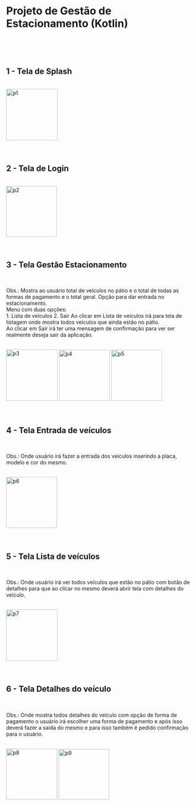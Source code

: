 <h1>Projeto de Gestão de Estacionamento (Kotlin) </h1>

</br>
</br>
</br>

<h2> 1 - Tela de Splash </h2> </br>
<img width="138" alt="p1" src="https://github.com/thiagowm/jumpkotlin/assets/34681805/387a4025-105b-4a9c-b556-b53636c78d86">

</br>
</br>
</br>

<h2> 2 - Tela de Login </h2> </br>
<img width="136" alt="p2" src="https://github.com/thiagowm/jumpkotlin/assets/34681805/96489c94-45ba-4bd8-a0ca-2adc9bb21317">

</br>
</br>
</br>

<h2> 3 - Tela Gestão Estacionamento </h2> </br>
<p> Obs.: Mostra ao usuário total de veículos no pátio e o total de todas as formas de pagamento e o total geral. Opção para dar entrada no estacionamento. </br>
Menu com duas opções: </br>
1. Lista de veículos
2. Sair
Ao clicar em Lista de veículos irá para tela de listagem onde mostra todos veiculos que ainda estão no pátio. </br>
Ao clicar em Sair irá ter uma mensagem de confirmação para ver ser realmente deseja sair da aplicação.  </p> </br>

<img width="138" alt="p3" src="https://github.com/thiagowm/jumpkotlin/assets/34681805/bde27176-a1a2-4222-a353-ec726e52aa03">
<img width="137" alt="p4" src="https://github.com/thiagowm/jumpkotlin/assets/34681805/129e4f07-56a5-4008-bef2-209e170ad91a">
<img width="137" alt="p5" src="https://github.com/thiagowm/jumpkotlin/assets/34681805/fd18300c-9b50-4a8f-a364-36dfac72c67c">

</br>
</br>
</br>

<h2> 4 - Tela Entrada de veículos </h2> </br>
<p> Obs.: Onde usuário irá fazer a entrada dos veículos inserindo a placa, modelo e cor do mesmo. </p> </br>
<img width="137" alt="p6" src="https://github.com/thiagowm/jumpkotlin/assets/34681805/4535ba8b-9d99-4150-a89d-c76d3ba2bb69">

</br>
</br>
</br>

<h2> 5 - Tela Lista de veículos </h2> </br>
<p> Obs.: Onde usuário irá ver todos veículos que estão no pátio com botão de detalhes para que ao clicar no mesmo deverá abrir tela com detalhes do veículo. </p> </br>
<img width="138" alt="p7" src="https://github.com/thiagowm/jumpkotlin/assets/34681805/3f6d861c-627e-4708-a790-17f8178519ee">

</br>
</br>
</br>

<h2> 6 - Tela Detalhes do veículo </h2> </br>
<p> Obs.: Onde mostra todos detalhes do veículo com opção de forma de pagamento o usuário irá escolher uma forma de pagamento e após isso deverá fazer a saída do mesmo e para isso também é pedido confirmação para o usuário. </p> </br>
<img width="137" alt="p8" src="https://github.com/thiagowm/jumpkotlin/assets/34681805/9ae2b889-a4d2-48b3-85d0-abc16e64f9fa">
<img width="136" alt="p9" src="https://github.com/thiagowm/jumpkotlin/assets/34681805/fec0c2e7-76b0-4adb-8575-6e26a7138704">

</br>
</br>
</br>
